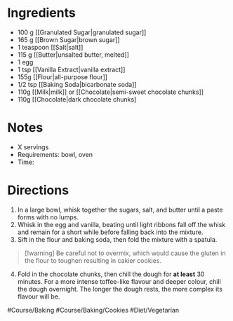 # Ingredients
- 100 g [[Granulated Sugar|granulated sugar]]
- 165 g [[Brown Sugar|brown sugar]]
- 1 teaspoon [[Salt|salt]]
- 115 g [[Butter|unsalted butter, melted]]
- 1 egg
- 1 tsp [[Vanilla Extract|vanilla extract]]
- 155g [[Flour|all-purpose flour]]
- 1/2 tsp [[Baking Soda|bicarbonate soda]]
- 110g [[Milk|milk]] or [[Chocolate|semi-sweet chocolate chunks]]
- 110g [[Chocolate|dark chocolate chunks]
# Notes
- X servings
- Requirements: bowl, oven
- Time: 
# Directions
1. In a large bowl, whisk together the sugars, salt, and butter until a paste forms with no lumps.
2. Whisk in the egg and vanilla, beating until light ribbons fall off the whisk and remain for a short while before falling back into the mixture.
3. Sift in the flour and baking soda, then fold the mixture with a spatula.
> [!warning] Be careful not to overmix, which would cause the gluten in the flour to toughen resulting in cakier cookies.
4. Fold in the chocolate chunks, then chill the dough for **at least** 30 minutes. For a more intense toffee-like flavour and deeper colour, chill the dough overnight. The longer the dough rests, the more complex its flavour will be.

#Course/Baking #Course/Baking/Cookies  #Diet/Vegetarian 